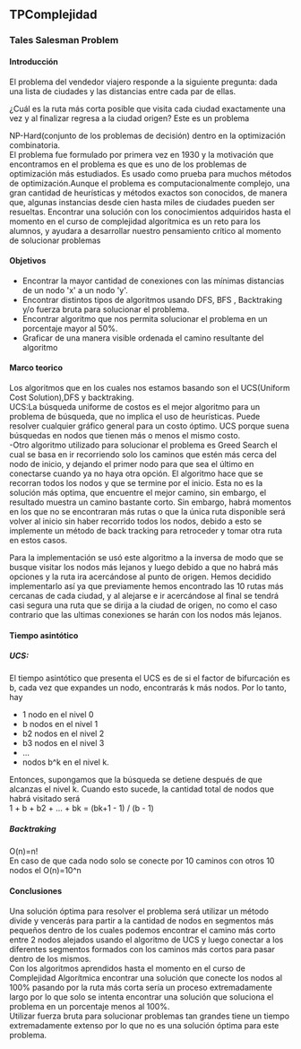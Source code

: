 ## TPComplejidad
### Tales Salesman Problem
#### Introducción
El problema del vendedor viajero responde a la siguiente pregunta: dada una lista de ciudades y las distancias entre cada par de ellas. 

¿Cuál es la ruta más corta posible que visita cada ciudad exactamente una vez y al finalizar regresa a la ciudad origen? Este es un problema  

NP-Hard(conjunto de los problemas de decisión) dentro en la optimización combinatoria.   
El problema fue formulado por primera vez en 1930 y la motivación que encontramos en el problema es que es uno de los problemas de optimización más estudiados. Es usado como prueba para muchos métodos de optimización.Aunque el problema es computacionalmente complejo, una gran cantidad de heurísticas y métodos exactos son conocidos, de manera que, algunas instancias desde cien hasta miles de ciudades pueden ser resueltas.
Encontrar una solución con los conocimientos adquiridos hasta el momento en el curso de complejidad algorítmica es un reto para los alumnos, y ayudara a desarrollar nuestro pensamiento crítico al momento de solucionar problemas
#### Objetivos
- Encontrar la mayor cantidad de conexiones con las mínimas distancias de un nodo 'x' a un nodo 'y'. 
- Encontrar distintos tipos de algoritmos usando DFS, BFS , Backtraking y/o fuerza bruta para solucionar el problema. 
- Encontrar algoritmo que nos permita solucionar el problema en un porcentaje mayor al 50%. 
- Graficar de una manera visible ordenada el camino resultante del algoritmo
#### Marco teorico
Los algoritmos que en los cuales nos estamos basando son el UCS(Uniform Cost Solution),DFS y backtraking.  
UCS:La búsqueda uniforme de costos es el mejor algoritmo para un problema de búsqueda, que no implica el uso de heurísticas. Puede resolver cualquier gráfico general para un costo óptimo. UCS porque suena búsquedas en nodos que tienen más o menos el mismo costo.  
-Otro algoritmo utilizado para solucionar el problema es Greed Search el cual se basa en ir recorriendo solo los caminos que estén más cerca del nodo de inicio, y dejando el primer nodo para que sea el último en conectarse cuando ya no haya otra opción. El algoritmo hace que se recorran todos los nodos y que se termine por el inicio. Esta no es la solución más optima, que encuentre el mejor camino, sin embargo, el resultado muestra un camino bastante corto. Sin embargo, habrá momentos en los que no se encontraran más rutas o que la única ruta disponible será volver al inicio sin haber recorrido todos los nodos, debido a esto se implemente un método de back tracking para retroceder y tomar otra ruta en estos casos.   

Para la implementación se usó este algoritmo a la inversa de modo que se busque visitar los nodos más lejanos y luego debido a que no habrá más opciones y la ruta ira acercándose al punto de origen. Hemos decidido implementarlo así ya que previamente hemos encontrado las 10 rutas más cercanas de cada ciudad, y al alejarse e ir acercándose al final se tendrá casi segura una ruta que se dirija a la ciudad de origen, no como el caso contrario que las ultimas conexiones se harán con los nodos más lejanos.

#### Tiempo asintótico  
##### UCS:
El tiempo asintótico que presenta el UCS es de si el factor de bifurcación es b, cada vez que expandes un nodo, encontrarás k más nodos. Por lo tanto, hay 
 
- 1 nodo en el nivel 0 
- b nodos en el nivel 1 
- b2 nodos en el nivel 2 
- b3 nodos en el nivel 3 
- ... 
- nodos b^k en el nivel k.

Entonces, supongamos que la búsqueda se detiene después de que alcanzas el nivel k. Cuando esto sucede, la cantidad total de nodos que habrá visitado será    
1 + b + b2 + ... + bk = (bk+1 - 1) / (b - 1)
##### Backtraking 
O(n)=n!   
En caso de que cada nodo solo se conecte por 10 caminos con otros 10 nodos el O(n)=10^n

#### Conclusiones 
Una solución óptima para resolver el problema será utilizar un método divide y vencerás para partir a la cantidad de nodos en segmentos más pequeños dentro de los cuales podemos encontrar el camino más corto entre 2 nodos alejados usando el algoritmo de UCS y luego conectar a los diferentes segmentos formados con los caminos más cortos para pasar dentro de los mismos.  
Con los algoritmos aprendidos hasta el momento en el curso de Complejidad Algorítmica encontrar una solución que conecte los nodos al 100% pasando por la ruta más corta sería un proceso extremadamente largo por lo que solo se intenta encontrar una solución que soluciona el problema en un porcentaje menos al 100%.    
Utilizar fuerza bruta para solucionar problemas tan grandes tiene un tiempo extremadamente extenso por lo que no es una solución óptima para este problema.
